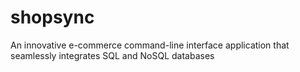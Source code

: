# shopsync
An innovative e-commerce command-line interface application that seamlessly integrates SQL and NoSQL databases
